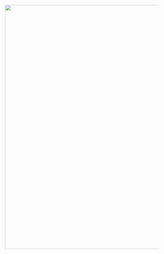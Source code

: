 <p align="center">
  <img src="https://raw.githubusercontent.com/kyang4881/KYGit/blob/master/FS/feature_selection_timeseries/docs/artwork/flow_diagram.png" width="800" />
</p>

